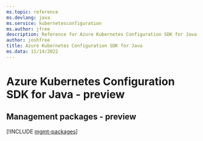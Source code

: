 ```yaml
---
ms.topic: reference
ms.devlang: java
ms.service: kubernetesconfiguration
ms.author: jfree
description: Reference for Azure Kubernetes Configuration SDK for Java
author: joshfree
title: Azure Kubernetes Configuration SDK for Java
ms.data: 11/14/2022
---
```

# Azure Kubernetes Configuration SDK for Java - preview

## Management packages - preview
[!INCLUDE [mgmt-packages](kubernetes-configuration-mgmt-index.md)]